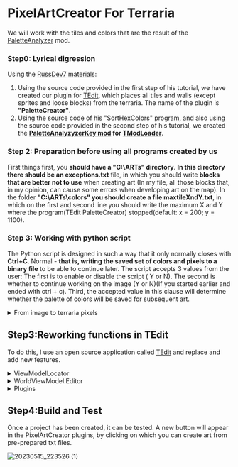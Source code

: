 # PixelArtCreator For Terraria
We will work with the tiles and colors that are the result of the [PaletteAnalyzer](https://github.com/MKSO4KA/PaletteAnalyzerKey) mod. 
### Step0: Lyrical digression
Using the [RussDev7](https://github.com/RussDev7/RussDev7) [materials](https://github.com/RussDev7/Extracting-Terraria-Map-Colors#extracting-colors-from-the-terraria-map):
1. Using the source code provided in the first step of his tutorial, we have created our plugin for [TEdit](https://github.com/TEdit/Terraria-Map-Editor), which places all tiles and walls (except sprites and loose blocks) from the terraria. The name of the plugin is **"PaletteCreator"**.
2. Using the source code of his "SortHexColors" program, and also using the source code provided in the second step of his tutorial, we created the **[PaletteAnalyzyzerKey mod](https://github.com/MKSO4KA/PaletteAnalyzerKey) for [TModLoader](https://github.com/tModLoader/tModLoader)**.

### Step 2: Preparation before using all programs created by us
First things first, you **should have a "C:\ARTs\" directory**. **In this directory there should be an exceptions.txt** file, in which you should write **blocks that are better not to use** when creating art (In my file, all those blocks that, in my opinion, can cause some errors when developing art on the map). 
In the folder **"C:\ARTs\colors" you should create a file maxtileXndY.txt**, in which on the first and second line you should write the maximum X and Y where the program(TEdit PaletteCreator) stopped(default: x = 200; y = 1100).

### Step 3: Working with python script
The Python script is designed in such a way that it only normally closes with **Ctrl+C**. Normal - **that is, writing the saved set of colors and pixels to a binary file** to be able to continue later. The script accepts 3 values from the user: The first is to enable or disable the script (
Y or N). The second is whether to continue working on the image (Y or N)(If you started earlier and ended with ctrl + c). Third, the accepted value in this clause will determine whether the palette of colors will be saved for subsequent art.

<details>
  <summary>From image to terraria pixels</summary>

  ![Image](https://github.com/MKSO4KA/PixelArtCreator-ForTerraria/assets/88591984/18c961aa-9ea3-474e-85c3-c3e2df66ff76) - Source
1. 1
2. 50
3. 50
4. 0
5. 153
6. 26
7. 0
8. 153
9. 26
10. 0
11. ...

  The file created as a result of the program ( file.txt in C:\ARTs) will later be used to create art using the PixelArtCreator plugin.
</details>

## Step3:Reworking functions in TEdit
To do this, I use an open source application called [TEdit](https://github.com/TEdit/Terraria-Map-Editor) and replace and add new features. 
<details>
  <summary>ViewModelLocator</summary>
The function is in this path : ..src\TEdit\ViewModel\ViewModelLocator.cs
We have to add the line written under the spoiler. (Add line after line 49 of file)

  
  ```csharp

            wvm.Plugins.Add(new PixelArtCreator(wvm)); // this
            wvm.Plugins.Add(new PaletteCreator(wvm));  // and this
            

  ```
  
</details>
<details>
<summary>WorldViewModel.Editor</summary>
The function is in this path : ..src\TEdit\ViewModel\WorldViewModel.Editor.cs
We need to change line 828 to make the function public.

  
```csharp

            public void SetPixelAutomatic(Tile curTile,
                                       int? tile = null,
                                       int? wall = null,
                                       byte? liquid = null,
                                       LiquidType? liquidType = null,
                                       bool? wireRed = null,
                                       short? u = null,
                                       short? v = null,
                                       bool? wireBlue = null,
                                       bool? wireGreen = null,
                                       bool? wireYellow = null,
                                       BrickStyle? brickStyle = null,
                                       bool? actuator = null, bool? actuatorInActive = null,
                                       int? tileColor = null,
                                       int? wallColor = null,
                                       bool? wallEchoCoating = null,
                                       bool? wallIlluminantCoating = null,
                                       bool? tileEchoCoating = null,
                                       bool? tileIlluminantCoating = null)
  ```

  
</details>

<details>
  <summary>Plugins</summary>
 Adding a new plugin along this path -..src\TEdit\Editor\Plugins\PixelArtCreator.cs
  
 Adding a new plugin along this path -..src\TEdit\Editor\Plugins\PaletteCreator.cs
 
</details>

## Step4:Build and Test
Once a project has been created, it can be tested. A new button will appear in the PixelArtCreator plugins, by clicking on which you can create art from pre-prepared txt files.

![20230515_223526 (1)](https://github.com/MKSO4KA/PixelArtCreator-ForTerraria/assets/88591984/f5f8ab56-a40b-44aa-89ee-5ea37e807ab5)

